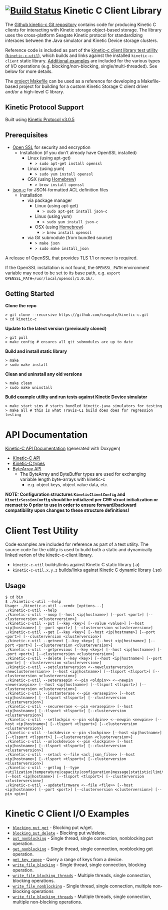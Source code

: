 [![Build Status](http://travis-ci.org/Seagate/kinetic-c.png?branch=master)](http://travis-ci.org/Seagate/kinetic-c)
Kinetic C Client Library
========================
The [Github kinetic-c Git repository](https://github.com/Seagate/kinetic-c) contains code for producing Kinetic C clients for interacting with Kinetic storage object-based storage. The library uses the cross-platform Seagate Kinetic protocol for standardizing interaces between the Java simulator and Kinetic Device storage clusters.

Reference code is included as part of the [kinetic-c client library test utility (`kinetic-c-util`)](src/utility), which builds and links against the installed `kinetic-c-client` static library. [Additional examples](src/examples) are included for the various types of I/O operations (e.g. blocking/non-blocking, single/multi-threaded). See below for more details.

The [project Makefile](Makefile) can be used as a reference for developing a Makefile-based project for building for a custom Kinetic Storage C client driver and/or a high-level C library.

Kinetic Protocol Support
------------------------
Built using [Kinetic Protocol v3.0.5](https://github.com/Seagate/kinetic-protocol/tree/3.0.5)

Prerequisites
-------------

* [Open SSL](https://www.openssl.org/) for security and encryption
    * Installation (if you don't already have OpenSSL installed)
        * Linux (using apt-get)
            * `> sudo apt-get install openssl`
        * Linux (using yum)
            * `> sudo yum install openssl`
        * OSX (using [Homebrew](http://brew.sh/))
            * `> brew install openssl`
* [json-c](https://github.com/json-c/json-c) for JSON-formatted ACL definition files
    * Installation
        * via package manager
            * Linux (using apt-get)
                * `> sudo apt-get install json-c`
            * Linux (using yum)
                * `> sudo yum install json-c`
            * OSX (using [Homebrew](http://brew.sh/))
                * `> brew install openssl`
        * via Git submodule (from bundled source)
            * `> make json`
            * `> sudo make install_json`
            
A release of OpenSSL that provides TLS 1.1 or newer is required.

If the OpenSSL installation is not found, the `OPENSSL_PATH` environment
variable may need to be set to its base path, e.g.
`export OPENSSL_PATH=/usr/local/openssl/1.0.1k/`.

Getting Started
---------------

**Clone the repo**

    > git clone --recursive https://github.com/seagate/kinetic-c.git
    > cd kinetic-c

**Update to the latest version (previously cloned)**

    > git pull
    > make config # ensures all git submodules are up to date

**Build and install static library**

    > make
    > sudo make install

**Clean and uninstall any old versions**

    > make clean
    > sudo make uninstall

**Build example utility and run tests against Kinetic Device simulator**

    > make start_sims # starts bundled kinetic-java simulators for testing
    > make all # this is what Travis-CI build does does for regression testing

API Documentation
=================

[Kinetic-C API Documentation](http://seagate.github.io/kinetic-c/) (generated with Doxygen)
* [Kinetic-C API](http://seagate.github.io/kinetic-c/kinetic__client_8h.html)
* [Kinetic-C types](http://seagate.github.io/kinetic-c/kinetic__types_8h.html)
* [ByteArray API](http://seagate.github.io/kinetic-c/byte__array_8h.html)
    * The ByteArray and ByteBuffer types are used for exchanging variable length byte-arrays with kinetic-c
        * e.g. object keys, object value data, etc.

**NOTE: Configuration structures `KineticClientConfig` and `KineticSessionConfig` should be initialized per C99 struct initialization or memset to 0 prior to use in order to ensure forward/backward compatibility upon changes to these structure definitions!**

Client Test Utility
===========================

Code examples are included for reference as part of a test utility. The source code for the utility is used to build both a static and dynamically linked verion of the kinetic-c-client library.

* `kinetic-c-util` builds/links against Kinetic C static library (.a)
* `kinetic-c-util.x.y.z` builds/links against Kinetic C dynamic library (.so)

Usage
----------

    $ cd bin
    $ ./kinetic-c-util --help
    Usage: ./kinetic-c-util --<cmd> [options...]
    ./kinetic-c-util --help
    ./kinetic-c-util --noop [--host <ip|hostname>] [--port <port>] [--clusterversion <clusterversion>]
    ./kinetic-c-util --put [--key <key>] [--value <value>] [--host <ip|hostname>] [--port <port>] [--clusterversion <clusterversion>]
    ./kinetic-c-util --get [--key <key>] [--host <ip|hostname>] [--port <port>] [--clusterversion <clusterversion>]
    ./kinetic-c-util --getnext [--key <key>] [--host <ip|hostname>] [--port <port>] [--clusterversion <clusterversion>]
    ./kinetic-c-util --getprevious [--key <key>] [--host <ip|hostname>] [--port <port>] [--clusterversion <clusterversion>]
    ./kinetic-c-util --delete [--key <key>] [--host <ip|hostname>] [--port <port>] [--clusterversion <clusterversion>]
    ./kinetic-c-util --setclusterversion <--newclusterversion <newclusterversion>> [--host <ip|hostname>] [--tlsport <tlsport>] [--clusterversion <clusterversion>]
    ./kinetic-c-util --seterasepin <--pin <oldpin>> <--newpin <newerasepin>> [--host <ip|hostname>] [--tlsport <tlsport>] [--clusterversion <clusterversion>]
    ./kinetic-c-util --instanterase <--pin <erasepin>> [--host <ip|hostname>] [--tlsport <tlsport>] [--clusterversion <clusterversion>]
    ./kinetic-c-util --secureerase <--pin <erasepin>> [--host <ip|hostname>] [--tlsport <tlsport>] [--clusterversion <clusterversion>]
    ./kinetic-c-util --setlockpin <--pin <oldpin>> <--newpin <newpin>> [--host <ip|hostname>] [--tlsport <tlsport>] [--clusterversion <clusterversion>]
    ./kinetic-c-util --lockdevice <--pin <lockpin>> [--host <ip|hostname>] [--tlsport <tlsport>] [--clusterversion <clusterversion>]
    ./kinetic-c-util --unlockdevice <--pin <lockpin>> [--host <ip|hostname>] [--tlsport <tlsport>] [--clusterversion <clusterversion>]
    ./kinetic-c-util --setacl <--file <acl_json_file>> [--host <ip|hostname>] [--tlsport <tlsport>] [--clusterversion <clusterversion>]
    ./kinetic-c-util --getlog [--type <utilization|temperature|capacity|configuration|message|statistic|limits> [--host <ip|hostname>] [--tlsport <tlsport>] [--clusterversion <clusterversion>]
    ./kinetic-c-util --updatefirmware <--file <file>> [--host <ip|hostname>] [--port <port>] [--clusterversion <clusterversion>] [--pin <pin>]

Kinetic C Client I/O Examples
=============================

* [`blocking_put_get`](src/examples/blocking_put_get.c) - Blocking put w/get.
* [`blocking_put_delete`](src/examples/blocking_put_delete.c) - Blocking put w/delete.
* [`put_nonblocking`](src/examples/put_nonblocking.c) - Single thread, single connection, nonblocking put operation.
* [`get_nonblocking`](src/examples/get_nonblocking.c) - Single thread, single connection, nonblocking get operation.
* [`get_key_range`](src/examples/get_key_range.c) - Query a range of keys from a device.
* [`write_file_blocking`](src/examples/write_file_blocking.c) - Single thread, single connection, blocking operation.
* [`write_file_blocking_threads`](src/examples/write_file_blocking_threads.c) - Multiple threads, single connection, blocking operations.
* [`write_file_nonblocking`](src/examples/write_file_nonblocking.c) - Single thread, single connection, multiple non-blocking operations
* [`write_file_blocking_threads`](src/examples/write_file_blocking_threads.c) - Multiple threads, single connection, multiple non-blocking operations.
